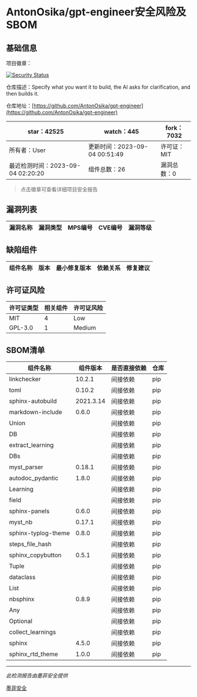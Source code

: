 # AntonOsika/gpt-engineer安全风险及SBOM

## 基础信息

项目徽章：

[![Security Status](https://www.murphysec.com/platform3/v31/badge/1698400458271145984.svg)](https://www.murphysec.com/console/report/1671007100748980224/1698400458271145984)

仓库描述：Specify what you want it to build, the AI asks for clarification, and then builds it.

仓库地址：[https://github.com/AntonOsika/gpt-engineer](https://github.com/AntonOsika/gpt-engineer)

| star：42525 | watch：445 | fork：7032 |
| ----------- | -------------- | ------------ |
| 所有者：User | 更新时间：2023-09-04 00:51:49 | 许可证：MIT |
| 最近检测时间：2023-09-04 02:20:20 | 组件总数：26 | 漏洞总数：0 |

> 点击徽章可查看详细项目安全报告



## 漏洞列表

| 漏洞名称 | 漏洞类型 | MPS编号 | CVE编号 | 漏洞等级 |
| ------- | ------ | ------- | ------ | ----- |





## 缺陷组件

| 组件名称 | 版本 | 最小修复版本 | 依赖关系 | 修复建议 |
| -------- | ---- | ------------ | -------- | -------- |





## 许可证风险

| 许可证类型 | 相关组件 | 许可证风险 |
| ---------- | -------- | ---------- |
|MIT|4|Low|
|GPL-3.0|1|Medium|




## SBOM清单

| 组件名称 | 组件版本 | 是否直接依赖 | 仓库 |
| -------- | -------- | ------------ | ---- |
|linkchecker|10.2.1|间接依赖|pip|
|toml|0.10.2|间接依赖|pip|
|sphinx-autobuild|2021.3.14|间接依赖|pip|
|markdown-include|0.6.0|间接依赖|pip|
|Union||间接依赖|pip|
|DB||间接依赖|pip|
|extract_learning||间接依赖|pip|
|DBs||间接依赖|pip|
|myst_parser|0.18.1|间接依赖|pip|
|autodoc_pydantic|1.8.0|间接依赖|pip|
|Learning||间接依赖|pip|
|field||间接依赖|pip|
|sphinx-panels|0.6.0|间接依赖|pip|
|myst_nb|0.17.1|间接依赖|pip|
|sphinx-typlog-theme|0.8.0|间接依赖|pip|
|steps_file_hash||间接依赖|pip|
|sphinx_copybutton|0.5.1|间接依赖|pip|
|Tuple||间接依赖|pip|
|dataclass||间接依赖|pip|
|List||间接依赖|pip|
|nbsphinx|0.8.9|间接依赖|pip|
|Any||间接依赖|pip|
|Optional||间接依赖|pip|
|collect_learnings||间接依赖|pip|
|sphinx|4.5.0|间接依赖|pip|
|sphinx_rtd_theme|1.0.0|间接依赖|pip|


------

*此检测报告由墨菲安全提供*

[墨菲安全](www.murphysec.com)